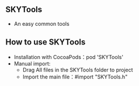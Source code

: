 ## SKYTools
- An easy common tools

## How to use SKYTools
- Installation with CocoaPods：pod 'SKYTools'
- Manual import:
	- Drag All files in the SKYTools folder to project
	- Import the main file：#import "SKYTools.h"
